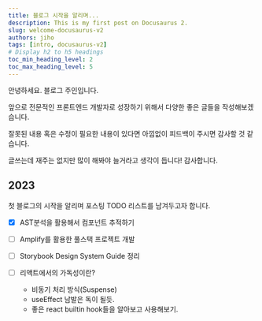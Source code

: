 ```yaml
---
title: 블로그 시작을 알리며...
description: This is my first post on Docusaurus 2.
slug: welcome-docusaurus-v2
authors: jiho
tags: [intro, docusaurus-v2]
# Display h2 to h5 headings
toc_min_heading_level: 2
toc_max_heading_level: 5
---
```


안녕하세요. 블로그 주인입니다.

앞으로 전문적인 프론트엔드 개발자로 성장하기 위해서
다양한 좋은 글들을 작성해보겠습니다.

잘못된 내용 혹은 수정이 필요한 내용이 있다면 아낌없이 피드백이 주시면 감사할 것 같습니다.

글쓰는데 재주는 없지만 많이 해봐야 늘거라고 생각이 듭니다! 감사합니다.

<!--truncate-->

## 2023

첫 블로그의 시작을 알리며 포스팅 TODO 리스트를 남겨두고자 합니다.

- [x] AST분석을 활용해서 컴포넌트 추적하기

- [ ] Amplify를 활용한 풀스택 프로젝트 개발

- [ ] Storybook Design System Guide 정리

- [ ] 리액트에서의 가독성이란?
  - 비동기 처리 방식(Suspense)
  - useEffect 남발은 독이 될듯.
  - 좋은 react builtin hook들을 알아보고 사용해보기.
